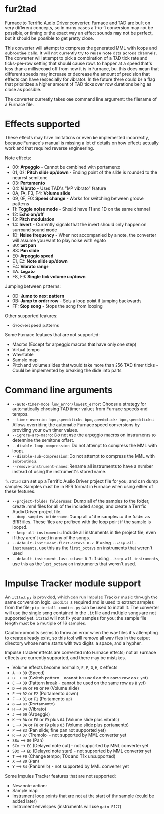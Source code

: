 # fur2tad
Furnace to [Terrific Audio Driver](https://github.com/undisbeliever/terrific-audio-driver) converter. Furnace and TAD are built on very different concepts, so in many cases a 1-to-1 conversion may not be possible, or timing or the exact way an effect sounds may not be perfect, but it should be possible to get pretty close.

This converter will attempt to compress the generated MML with loops and subroutine calls. It will not currently try to reuse note data across channels. The converter will attempt to pick a combination of a TAD tick rate and ticks-per-row setting that should cause rows to happen at a speed that's less than a millisecond off from how it is in Furnace, but this does mean that different speeds may increase or decrease the amount of precision that effects can have (especially for vibrato). In the future there could be a flag that prioritizes a higher amount of TAD ticks over row durations being as close as possible.

The converter currently takes one command line argument: the filename of a Furnace file.

# Effects supported
These effects may have limitations or even be implemented incorrectly, because Furnace's manual is missing a lot of details on how effects actually work and that required reverse engineering.

Note effects:
* 00: **Arpeggio** - Cannot be combined with portamento
* 01, 02: **Pitch slide up/down** - Ending point of the slide is rounded to the nearest semitone
* 03: **Portamento**
* 04: **Vibrato** - Uses TAD's "MP vibrato" feature
* 0A, FA, F3, F4: **Volume slide**
* 09, 0F, F0: **Speed change** - Works for switching between groove patterns
* 11: **Toggle noise mode** - Should have 11 and 1D on the same channel
* 12: **Echo on/off**
* 13: **Pitch modulation**
* 14: **Invert** - Currently signals that the invert should only happen on surround sound mode
* 1D: **Noise frequency** - When not accompanied by a note, the converter will assume you want to play noise with legato
* 80: **Set pan**
* 83: **Pan slide**
* E0: **Arpeggio speed**
* E1, E2: **Note slide up/down**
* E4: **Vibrato range**
* EA: **Legato**
* F8, F9: **Single tick volume up/down**

Jumping between patterns:
* 0D: **Jump to next pattern**
* 0B: **Jump to order row** - Sets a loop point if jumping backwards
* FF: **Stop song** - Stops the song from looping

Other supported features:
* Groove/speed patterns

Some Furnace features that are not supported:
* Macros (Except for arpeggio macros that have only one step)
* Virtual tempo
* Wavetable
* Sample map
* Pitch and volume slides that would take more than 256 TAD timer ticks - Could be implemented by breaking the slide into parts

# Command line arguments
* `--auto-timer-mode low_error/lowest_error`: Choose a strategy for automatically choosing TAD timer values from Furnace speeds and tempos.
* `--timer-override bpm,speed=ticks bpm,speed=ticks bpm,speed=ticks`: Allows overriding the automatic Furnace speed conversions by providing your own timer values.
* `--ignore-arp-macro`: Do not use the arpeggio macros on instruments to determine the semitone offset.
* `--disable-loop-compression`: Do not attempt to compress the MML with loops.
* `--disable-sub-compression`: Do not attempt to compress the MML with subroutines.
* `--remove-instrument-names`: Rename all instruments to have a number instead of using the instrument's stored name.

`fur2tad` can set up a Terrific Audio Driver project file for you, and can dump samples. Samples must be in BRR format in Furnace when using either of these features.
* `--project-folder foldername`: Dump all of the samples to the folder, create .mml files for all of the included songs, and create a Terrific Audio Driver project file.
* `--dump-samples foldername`: Dump all of the samples to the folder as BRR files. These files are prefixed with the loop point if the sample is looped.
* `--keep-all-instruments`: Include all instruments in the project file, even if they aren't used in any of the songs.
* `--default-instrument-first-octave 0-7`: If using `--keep-all-instruments`, use this as the `first_octave` on instruments that weren't used.
* `--default-instrument-last-octave 0-7`: If using `--keep-all-instruments`, use this as the `last_octave` on instruments that weren't used.

# Impulse Tracker module support
An `it2tad.py` is provided, which can run Impulse Tracker music through the same conversion logic. `xmodits` is required and is used to extract samples from the file; `pip install xmodits-py` can be used to install it. The converter will use the single song contained in the `.it` file and multiple songs are not supported yet. `it2tad` will not fix your samples for you; the sample file length must be a multiple of 16 samples.

Caution: xmodits seems to throw an error when the wav files it's attempting to create already exist, so this tool will remove all wav files in the output directory whose name starts with two digits, a space, and a hyphen.

Impulse Tracker effects are converted into Furnace effects; not all Furnace effects are currently supported, and there may be mistakes.
* Volume effects become normal `D`, `E`, `F`, `G`, `H`, `X` effects
* `A` --> `09` (Speed)
* `B` --> `0B` (Switch pattern - cannot be used on the same row as `C` yet)
* `C` --> `0D` (Pattern break - cannot be used on the same row as `B` yet)
* `D` --> `0A` or `F8` or `F9` (Volume slide)
* `E` --> `02` or `F2` (Portamento down)
* `F` --> `01` or `F1` (Portamento up)
* `G` --> `03` (Portamento)
* `H` --> `04` (Vibrato)
* `J` --> `00` (Arpeggio)
* `K` --> `0A` or `F8` or `F9` plus `04` (Volume slide plus vibrato)
* `L` --> `0A` or `F8` or `F9` plus `03` (Volume slide plus portamento)
* `P` --> `83` (Pan slide; fine pan not supported yet)
* `R` --> `07` (Tremolo) - not supported by MML converter yet
* `S8x` --> `80` (Pan)
* `SCx` --> `EC` (Delayed note cut) - not supported by MML converter yet
* `SDx` --> `ED` (Delayed note start) - not supported by MML converter yet
* `T` --> `F0` (Change tempo; T0x and T1x unsupported)
* `X` --> `80` (Pan)
* `Y` --> `84` (Panbrello) - not supported by MML converter yet

Some Impules Tracker features that are not supported:
* New note actions
* Sample map
* Instrument loop points that are not at the start of the sample (could be added later)
* Instrument envelopes (instruments will use `gain F127`)

